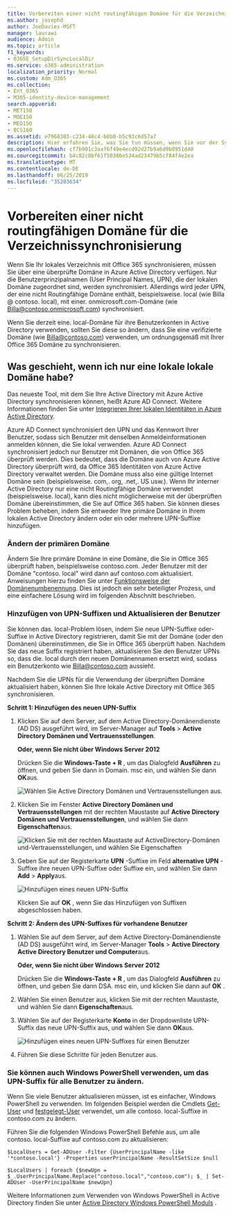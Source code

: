 ```yaml
---
title: Vorbereiten einer nicht routingfähigen Domäne für die Verzeichnissynchronisierung
ms.author: josephd
author: JoeDavies-MSFT
manager: laurawi
audience: Admin
ms.topic: article
f1_keywords:
- O365E_SetupDirSyncLocalDir
ms.service: o365-administration
localization_priority: Normal
ms.custom: Adm_O365
ms.collection:
- Ent_O365
- M365-identity-device-management
search.appverid:
- MET150
- MOE150
- MED150
- BCS160
ms.assetid: e7968303-c234-46c4-b8b0-b5c93c6d57a7
description: Hier erfahren Sie, was Sie tun müssen, wenn Sie vor der Synchronisierung mit Office 365 eine nicht-routale-Domäne mit Ihren lokalen Benutzern verbunden haben.
ms.openlocfilehash: cf7b901c3aaf6f49e4ecd92d27b9a6d9b8951d40
ms.sourcegitcommit: b4c82c0bf61f50386e534ad23479b5cf84f4e2ea
ms.translationtype: MT
ms.contentlocale: de-DE
ms.lasthandoff: 06/25/2019
ms.locfileid: "35203634"
---
```

# <a name="prepare-a-non-routable-domain-for-directory-synchronization"></a>Vorbereiten einer nicht routingfähigen Domäne für die Verzeichnissynchronisierung
Wenn Sie Ihr lokales Verzeichnis mit Office 365 synchronisieren, müssen Sie über eine überprüfte Domäne in Azure Active Directory verfügen. Nur die Benutzerprinzipalnamen (User Principal Names, UPN), die der lokalen Domäne zugeordnet sind, werden synchronisiert. Allerdings wird jeder UPN, der eine nicht Routingfähige Domäne enthält, beispielsweise. local (wie Billa @ contoso. local), mit einer. onmicrosoft.com-Domäne (wie Billa@contoso.onmicrosoft.com) synchronisiert. 

Wenn Sie derzeit eine. local-Domäne für ihre Benutzerkonten in Active Directory verwenden, sollten Sie diese so ändern, dass Sie eine verifizierte Domäne (wie Billa@contoso.com) verwenden, um ordnungsgemäß mit Ihrer Office 365 Domäne zu synchronisieren.
  
## <a name="what-if-i-only-have-a-local-on-premises-domain"></a>Was geschieht, wenn ich nur eine lokale lokale Domäne habe?

Das neueste Tool, mit dem Sie Ihre Active Directory mit Azure Active Directory synchronisieren können, heißt Azure AD Connect. Weitere Informationen finden Sie unter [Integrieren Ihrer lokalen Identitäten in Azure Active Directory](https://docs.microsoft.com/azure/architecture/reference-architectures/identity/azure-ad).
  
Azure AD Connect synchronisiert den UPN und das Kennwort Ihrer Benutzer, sodass sich Benutzer mit denselben Anmeldeinformationen anmelden können, die Sie lokal verwenden. Azure AD Connect synchronisiert jedoch nur Benutzer mit Domänen, die von Office 365 überprüft werden. Dies bedeutet, dass die Domäne auch von Azure Active Directory überprüft wird, da Office 365 Identitäten von Azure Active Directory verwaltet werden. Die Domäne muss also eine gültige Internet Domäne sein (beispielsweise. com,. org, .net,. US usw.). Wenn Ihr interner Active Directory nur eine nicht Routingfähige Domäne verwendet (beispielsweise. local), kann dies nicht möglicherweise mit der überprüften Domäne übereinstimmen, die Sie auf Office 365 haben. Sie können dieses Problem beheben, indem Sie entweder Ihre primäre Domäne in Ihrem lokalen Active Directory ändern oder ein oder mehrere UPN-Suffixe hinzufügen.
  
### <a name="change-your-primary-domain"></a>**Ändern der primären Domäne**

Ändern Sie Ihre primäre Domäne in eine Domäne, die Sie in Office 365 überprüft haben, beispielsweise contoso.com. Jeder Benutzer mit der Domäne "contoso. local" wird dann auf contoso.com aktualisiert. Anweisungen hierzu finden Sie unter [Funktionsweise der Domänenumbenennung](https://go.microsoft.com/fwlink/p/?LinkId=624174). Dies ist jedoch ein sehr beteiligter Prozess, und eine einfachere Lösung wird im folgenden Abschnitt beschrieben.
  
### <a name="add-upn-suffixes-and-update-your-users-to-them"></a>**Hinzufügen von UPN-Suffixen und Aktualisieren der Benutzer**

Sie können das. local-Problem lösen, indem Sie neue UPN-Suffixe oder-Suffixe in Active Directory registrieren, damit Sie mit der Domäne (oder den Domänen) übereinstimmen, die Sie in Office 365 überprüft haben. Nachdem Sie das neue Suffix registriert haben, aktualisieren Sie den Benutzer UPNs so, dass die. local durch den neuen Domänennamen ersetzt wird, sodass ein Benutzerkonto wie Billa@contoso.com aussieht.
  
Nachdem Sie die UPNs für die Verwendung der überprüften Domäne aktualisiert haben, können Sie Ihre lokale Active Directory mit Office 365 synchronisieren.
  
 **Schritt 1: Hinzufügen des neuen UPN-Suffix**
  
1. Klicken Sie auf dem Server, auf dem Active Directory-Domänendienste (AD DS) ausgeführt wird, im Server-Manager auf **Tools** \> **Active Directory Domänen und Vertrauensstellungen**.
    
    **Oder, wenn Sie nicht über Windows Server 2012**
    
    Drücken Sie die **Windows-Taste + R** , um das Dialogfeld **Ausführen** zu öffnen, und geben Sie dann in Domain. msc ein, und wählen Sie dann **OK**aus.
    
    ![Wählen Sie Active Directory Domänen und Vertrauensstellungen aus.](media/46b6e007-9741-44af-8517-6f682e0ac974.png)
  
2. Klicken Sie im Fenster **Active Directory Domänen und Vertrauensstellungen** mit der rechten Maustaste auf **Active Directory Domänen und Vertrauensstellungen**, und wählen Sie dann **Eigenschaften**aus.
    
    ![Klicken Sie mit der rechten Maustaste auf ActiveDirectory-Domänen und-Vertrauensstellungen, und wählen Sie Eigenschaften](media/39d20812-ffb5-4ba9-8d7b-477377ac360d.png)
  
3. Geben Sie auf der Registerkarte **UPN** -Suffixe im Feld **alternative UPN** -Suffixe ihre neuen UPN-Suffixe oder Suffixe ein, und wählen Sie dann **Add** \> **Apply**aus.
    
    ![Hinzufügen eines neuen UPN-Suffix](media/a4aaf919-7adf-469a-b93f-83ef284c0915.PNG)
  
    Klicken Sie auf **OK** , wenn Sie das Hinzufügen von Suffixen abgeschlossen haben. 
    
 **Schritt 2: Ändern des UPN-Suffixes für vorhandene Benutzer**
  
1. Wählen Sie auf dem Server, auf dem Active Directory-Domänendienste (AD DS) ausgeführt wird, im Server-Manager **Tools** \> **Active Directory Active Directory Benutzer und Computer**aus.
    
    **Oder, wenn Sie nicht über Windows Server 2012**
    
    Drücken Sie die **Windows-Taste + R** , um das Dialogfeld **Ausführen** zu öffnen, und geben Sie dann DSA. msc ein, und klicken Sie dann auf **OK** .
    
2. Wählen Sie einen Benutzer aus, klicken Sie mit der rechten Maustaste, und wählen Sie dann **Eigenschaften**aus.
    
3. Wählen Sie auf der Registerkarte **Konto** in der Dropdownliste UPN-Suffix das neue UPN-Suffix aus, und wählen Sie dann **OK**aus.
    
    ![Hinzufügen eines neuen UPN-Suffixes für einen Benutzer](media/54876751-49f0-48cc-b864-2623c4835563.png)
  
4. Führen Sie diese Schritte für jeden Benutzer aus.
    
   
### <a name="you-can-also-use-windows-powershell-to-change-the-upn-suffix-for-all-users"></a>**Sie können auch Windows PowerShell verwenden, um das UPN-Suffix für alle Benutzer zu ändern.**

Wenn Sie viele Benutzer aktualisieren müssen, ist es einfacher, Windows PowerShell zu verwenden. Im folgenden Beispiel werden die Cmdlets [Get-User](https://go.microsoft.com/fwlink/p/?LinkId=624312) und [festgelegt-User](https://go.microsoft.com/fwlink/p/?LinkId=624313) verwendet, um alle contoso. local-Suffixe in contoso.com zu ändern. 

Führen Sie die folgenden Windows PowerShell Befehle aus, um alle contoso. local-Suffixe auf contoso.com zu aktualisieren:
    
  ```
  $LocalUsers = Get-ADUser -Filter {UserPrincipalName -like '*contoso.local'} -Properties userPrincipalName -ResultSetSize $null
  ```

  ```
  $LocalUsers | foreach {$newUpn = $_.UserPrincipalName.Replace("contoso.local","contoso.com"); $_ | Set-ADUser -UserPrincipalName $newUpn}
  ```
Weitere Informationen zum Verwenden von Windows PowerShell in Active Directory finden Sie unter [Active Directory Windows PowerShell Moduls](https://go.microsoft.com/fwlink/p/?LinkId=624314) . 

